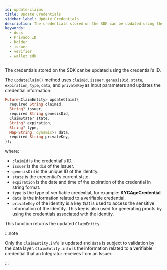 ```yaml
---
id: update-claims
title: Update Credentials
sidebar_label: Update Credentials
description: The credentials stored on the SDK can be updated using the credential ID.
keywords:
  - docs
  - Privado ID
  - holder
  - issuer
  - verifier
  - wallet sdk
---
```


The credentials stored on the SDK can be updated using the credential's ID.

The `updateClaim()` method uses `claimId`, `issuer`, `genesisDid`, `state`, `expiration`, `type`, `data`, and `privateKey` as input parameters and updates the credential information.

```dart
Future<ClaimEntity> updateClaim({
  required String claimId,
  String? issuer,
  required String genesisDid,
  ClaimState? state,
  String? expiration,
  String? type,
  Map<String, dynamic>? data,
  required String privateKey,
});
```

where:

- `claimId` is the credential's ID.
- `issuer` is the `did` of the issuer.
- `genesisDid` is the unique ID of the identity.
- `state` is the credential's current state.
- `expiration` is the date and time of the expiration of the credential in string format.
- `type` is the type of verifiable credential, for example: **KYCAgeCredential**.
- `data` is the information related to a verifiable credential.
- `privateKey` of the identity is a key that is used to access the sensitive information of the identity. This key is also used for generating proofs by using the credentials associated with the identity.

This function returns the updated `ClaimEntity`.

:::note

Only the `ClaimEntity.info` is updated and `data` is subject to validation by the data layer. `ClaimEntity.info` is the information related to a verifiable credential that an Integrator receives from an Issuer.

:::
